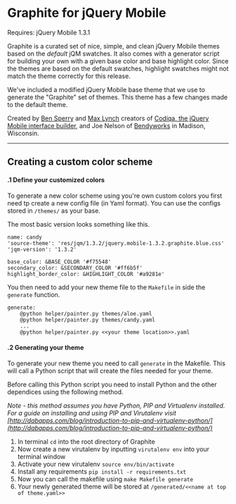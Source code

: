 Graphite for jQuery Mobile
===========

Requires: jQuery Mobile 1.3.1

Graphite is a curated set of nice, simple, and clean jQuery Mobile themes based on the _default_ jQM swatches. It also comes with a generator script for building your own with a given base color and base highlight color. Since the themes are based on the default swatches, highlight swatches might not match the theme correctly for this release.

We've included a modified jQuery Mobile base theme that we use to generate the "Graphite" set of themes. This theme has a few changes made to the default theme.

Created by [Ben Sperry](http://bensperry.com/) and [Max Lynch](http://maxlynch.com/) creators of [Codiqa, the jQuery Mobile interface builder](http://codiqa.com/), and Joe Nelson of [Bendyworks](http://bendyworks.com/) in Madison, Wisconsin.

---

## Creating a custom color scheme

#### .1 Define your customized colors 

To generate a new color scheme using you're own custom colors you first need tp create a new config  file (in Yaml format). You can use the configs stored in `/themes/` as your base.

The most basic version looks something like this.

	name: candy
	'source-theme': 'res/jqm/1.3.2/jquery.mobile-1.3.2.graphite.blue.css'
	'jqm-version': '1.3.2'

	base_color: &BASE_COLOR '#f75548'
	secondary_color: &SECONDARY_COLOR '#ff6b5f'
	highlight_border_color: &HIGHLIGHT_COLOR '#a9281e'
	
You then need to add your new theme file to the `Makefile` in side the `generate` function.

	generate:
		@python helper/painter.py themes/aloe.yaml
		@python helper/painter.py themes/candy.yaml
		...
		@python helper/painter.py <<your theme location>>.yaml

#### .2 Generating your theme

To generate your new theme you need to call `generate` in the Makefile. This will call a Python script that will create the files needed for your theme.

Before calling this Python script you need to install Python and the other dependices using the following method.

*Note - this method assumes you have Python, PIP and  Virtualenv installed. For a guide on installing and using PIP and Virutalenv visit [http://dabapps.com/blog/introduction-to-pip-and-virtualenv-python/](http://dabapps.com/blog/introduction-to-pip-and-virtualenv-python/)*

1. In terminal `cd` into the root directory of Graphite
2. Now create a new virutalenv by inputting `virutalenv env` into your terminal window
3. Activate your new virutalenv `source env/bin/activate`
4. Install any requirements `pip install -r requirements.txt`
5. Now you can call the makefile using `make Makefile generate`
6. Your newly generated theme will be stored at `/generated/<<name at top of theme.yaml>>`

